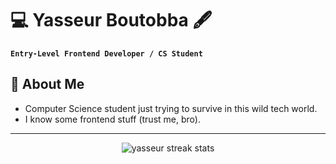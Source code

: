 # 💻 Yasseur Boutobba 🖋

**`Entry-Level Frontend Developer / CS Student `**
## 🖤 About Me
* Computer Science student just trying to survive in this wild tech world.
* I know some frontend stuff (trust me, bro).

---


<p align="center">
  <img 
    src="https://github-readme-streak-stats.herokuapp.com?user=YasseurBoutobba&theme=transparent&border=DDDDDD&ring=00f7d2&fire=00f7d2&currStreakNum=00f7d2&sideNums=00f7d2&dates=999999" 
    alt="yasseur streak stats" 
  />
</p>



